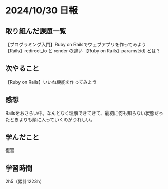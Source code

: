 # 2024/10/30 日報
## 取り組んだ課題一覧
【プログラミング入門】Ruby on Railsでウェブアプリを作ってみよう  
【Rails】redirect_to と render の違い
【Ruby on Rails】params[:id] とは？

## 次やること
【Ruby on Rails】いいね機能を作ってみよう    

## 感想
Railsをおさらい中。なんとなく理解できてきて、最初に何も知らない状態だったときよりも頭に入っていくのがうれしい。


## 学んだこと
復習


## 学習時間
2h5（累計1223h）
